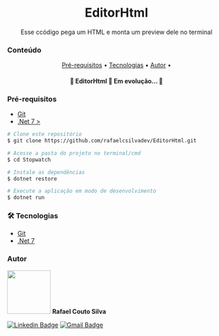 <h1 align="center">EditorHtml</h1>
<p align="center">Esse ccódigo pega um HTML e monta um preview dele no terminal</p>

<h3>Conteúdo</h3>
<p align="center">
    <a href="#pre-requisitos">Pré-requisitos</a> •
    <a href="#tecnologias">Tecnologias</a> •
    <a href="#autor">Autor</a> •
</p>

<h4 align="center"> 
	🚀 EditorHtml 🚀 Em evolução...  🚀
</h4>

<h3 align="left" id="pre-requisitos">Pré-requisitos</h3>
<ul>
    <li>
        <a href="https://git-scm.com/">Git</a>
    </li>
    <li>
        <a href="https://dotnet.microsoft.com/pt-br/download">.Net 7 ></a>
    </li>
</ul>

```bash
# Clone este repositório
$ git clone https://github.com/rafaelcsilvadev/EditorHtml.git

# Acesse a pasta do projeto no terminal/cmd
$ cd Stopwatch

# Instale as dependências
$ dotnet restore

# Execute a aplicação em modo de desenvolvimento
$ dotnet run
```

<h3 align="left" id="tecnologias">🛠 Tecnologias</h3>
<ul>
    <li>
        <a href="https://git-scm.com/">Git</a>
    </li>
    <li>
        <a href="https://dotnet.microsoft.com/pt-br/download/dotnet/7.0">.Net 7</a>
    </li>
</ul>

<h3 align="left">Autor</h3>
<img src="./readme_assets/autor.jpeg" width="100px;"/>
<b>Rafael Couto Silva</b>



[![Linkedin Badge](https://img.shields.io/badge/-Rafael-blue?style=flat-square&logo=Linkedin&logoColor=white&link=https://www.linkedin.com/in/rafa-couto/)](https://www.linkedin.com/in/rafa-couto/) 
[![Gmail Badge](https://img.shields.io/badge/-rafacsilva016@gmail.com-c14438?style=flat-square&logo=Gmail&logoColor=white&link=mailto:rafacsilva016@gmail.com)](mailto:rafacsilva016@gmail.com)
